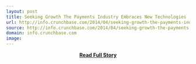 ```yaml
---
layout: post
title: Seeking Growth The Payments Industry Embraces New Technologies
url: http://info.crunchbase.com/2014/04/seeking-growth-the-payments-industry-embraces-new-technologies/
source: http://info.crunchbase.com/2014/04/seeking-growth-the-payments-industry-embraces-new-technologies/
domain: info.crunchbase.com
image: 
---
```


<p></p>
<center><p><a href="http://info.crunchbase.com/2014/04/seeking-growth-the-payments-industry-embraces-new-technologies/" style='padding:25px; font-sze:18px; font-weight: bold;'>Read Full Story</a></p></center>
